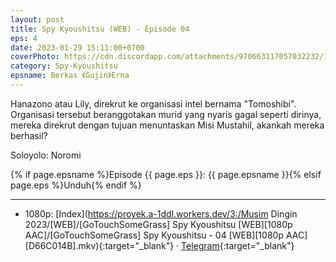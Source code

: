 ```yaml
---
layout: post
title: Spy Kyoushitsu (WEB) - Episode 04
eps: 4
date: 2023-01-29 15:11:00+0700
coverPhoto: https://cdn.discordapp.com/attachments/970663117057032232/1069163842417999892/mpv-shot0196.jpg
category: Spy-Kyoushitsu
epsname: Berkas 《Gujin》Erna
---
```


Hanazono atau Lily, direkrut ke organisasi intel bernama "Tomoshibi". Organisasi tersebut beranggotakan murid yang nyaris gagal seperti dirinya, mereka direkrut dengan tujuan menuntaskan Misi Mustahil, akankah mereka berhasil?

Soloyolo: Noromi

{% if page.epsname %}Episode {{ page.eps }}: {{ page.epsname }}{% elsif page.eps %}Unduh{% endif %}

---
- 1080p: [Index](https://proyek.a-1ddl.workers.dev/3:/Musim Dingin 2023/[WEB]/[GoTouchSomeGrass] Spy Kyoushitsu [WEB][1080p AAC]/[GoTouchSomeGrass] Spy Kyoushitsu - 04 [WEB][1080p AAC][D66C014B].mkv){:target="_blank"} &middot; [Telegram](https://t.me/a1fansubweeklies/197){:target="_blank"}
